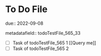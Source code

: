 # To Do File

due:: 2022-09-08

metadatafield:: todoTestFile_565\_33

- [ ] Task of todoTestFile_565 1 [[Query me]]
- [ ] Task of todoTestFile_565 2
